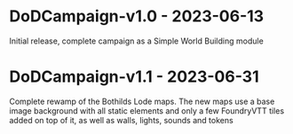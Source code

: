 # DoDCampaign-v1.0 - 2023-06-13
Initial release, complete campaign as a Simple World Building module

# DoDCampaign-v1.1 - 2023-06-31
Complete rewamp of the Bothilds Lode maps. The new maps use a base image background with all static elements and only a few FoundryVTT tiles added on top of it, as well as walls, lights, sounds and tokens
